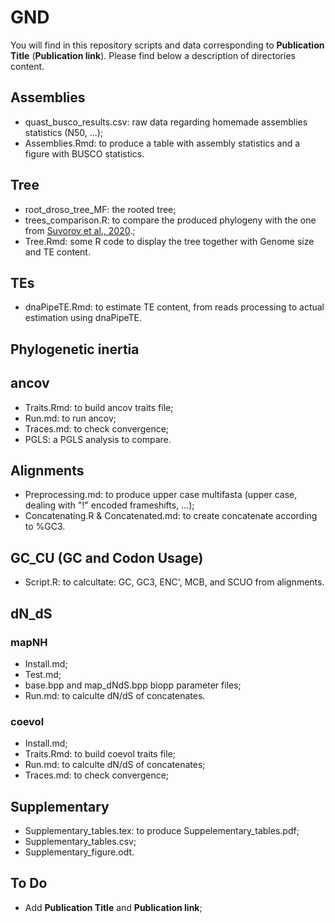 # GND

You will find in this repository scripts and data corresponding to **Publication Title** (**Publication link**). Please find below a description of directories content.

## Assemblies

- quast_busco_results.csv: raw data regarding homemade assemblies statistics (N50, ...);
- Assemblies.Rmd: to produce a table with assembly statistics and a figure with BUSCO statistics.

## Tree

- root_droso_tree_MF: the rooted tree;
- trees_comparison.R:  to compare the produced phylogeny with the one from [Suvorov et al., 2020](https://doi.org/10.1016/j.cub.2021.10.052).;
- Tree.Rmd: some R code to display the tree together with Genome size and TE content.

## TEs

- dnaPipeTE.Rmd: to estimate TE content, from reads processing to actual estimation using dnaPipeTE.

## Phylogenetic inertia

## ancov

- Traits.Rmd: to build ancov traits file;
- Run.md: to run ancov;
- Traces.md: to check convergence;
- PGLS: a PGLS analysis to compare.

## Alignments

- Preprocessing.md: to produce upper case multifasta (upper case, dealing with "!" encoded frameshifts, ...);
- Concatenating.R & Concatenated.md: to create concatenate according to %GC3.

## GC_CU (GC and Codon Usage)

- Script.R: to calcultate: GC, GC3, ENC', MCB, and SCUO from alignments.

## dN_dS

### mapNH 

- Install.md;
- Test.md;
- base.bpp and map_dNdS.bpp biopp parameter files;
- Run.md: to calculte dN/dS of concatenates.

### coevol

- Install.md;
- Traits.Rmd: to build coevol traits file;
- Run.md: to calculte dN/dS of concatenates;
- Traces.md: to check convergence;


## Supplementary 

- Supplementary_tables.tex: to produce Suppelementary_tables.pdf;
- Supplementary_tables.csv;
- Supplementary_figure.odt.

## To Do

- Add **Publication Title** and **Publication link**;
